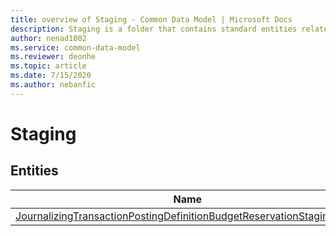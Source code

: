 ```yaml
---
title: overview of Staging - Common Data Model | Microsoft Docs
description: Staging is a folder that contains standard entities related to the Common Data Model.
author: nenad1002
ms.service: common-data-model
ms.reviewer: deonhe
ms.topic: article
ms.date: 7/15/2020
ms.author: nebanfic
---
```


# Staging


## Entities

|Name|Description|
|---|---|
|[JournalizingTransactionPostingDefinitionBudgetReservationStaging_PSN](JournalizingTransactionPostingDefinitionBudgetReservationStaging_PSN.md)||
